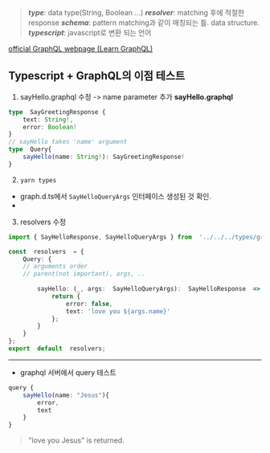 >***type***: data type(String, Boolean ...)
>***resolver***: matching 후에 적절한 response
>***schema***: pattern matching과 같이 매칭되는 틀. data structure.
>***typescript***: javascript로 변환 되는 언어

[official GraphQL webpage (Learn GraphQL)](https://graphql.org/learn/schema/)



## Typescript + GraphQL의 이점 테스트

1. sayHello.graphql 수정 -> name parameter 추가
**sayHello.graphql**
```typescript
type  SayGreetingResponse {
	text: String!,
	error: Boolean!
}
// sayHello takes 'name' argument
type  Query{
	sayHello(name: String!): SayGreetingResponse!
}
```
2. `yarn types`

- graph.d.ts에서 `SayHelloQueryArgs` 인터페이스 생성된 것 확인.
- 

3. resolvers 수정
```typescript
import { SayHelloResponse, SayHelloQueryArgs } from  '../../../types/graph';

const  resolvers  = {
	Query: {
	// arguments order
	// parent(not important), args, ..
	
		sayHello: (_, args:  SayHelloQueryArgs):  SayHelloResponse  => {
			return {
				error: false,
				text: 'love you ${args.name}'
			};
		}
	}
};
export  default  resolvers;
```



-------------

- graphql 서버에서 query 테스트

```typescript
query {
	sayHello(name: "Jesus"){
		error,
		text
	}
}
```

> "love you Jesus" is returned.

<!--stackedit_data:
eyJoaXN0b3J5IjpbLTE1NTMyNDcyMjQsLTExODIwNjA4MzIsMT
U1Njk1MTkwOSwxMTgxODQ4NzE5LDYzNTkyMjgyMSwxOTI1Mjkx
Mjg5LDg0OTkwODkxMSwtMTc3NTM1NTE2NCwtMTUyNjU1Mzg1Mi
wtMTY5Njg0MjIyMiwtODM3MTA5NTU0LC0yMDg4NzQ2NjEyXX0=

-->